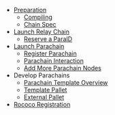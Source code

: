 <!-- docs/_sidebar.md -->

- [Preparation](/)
  - [Compiling](en/1-prep/1-compiling)
  - [Chain Spec](en/1-prep/2-chain-spec)
- [Launch Relay Chain](en/2-relay-chain/1-launch)
  - [Reserve a ParaID](en/2-relay-chain/2-reserve)
- [Launch Parachain](en/3-parachains/1-launch)
  - [Register Parachain](en/3-parachains/2-register)
  - [Parachain Interaction](en/3-parachains/3-interact)
  - [Add More Parachain Nodes](en/3-parachains/4-more-nodes)
- Develop Parachains
  - [Parachain Template Overview](en/5-develop/1-template-overview)
  - [Template Pallet](en/5-develop/2-template-pallet)
  - [External Pallet](en/5-develop/3-external-pallet)
- [Rococo Registration](en/6-register/1-register)